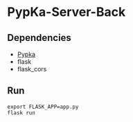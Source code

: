 # PypKa-Server-Back

## Dependencies

- [Pypka](https://github.com/mms-fcul/PypKa)
- flask
- flask_cors

## Run

    export FLASK_APP=app.py
    flask run
